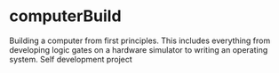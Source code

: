 # computerBuild
Building a computer from first principles.
This includes everything from developing logic gates on a hardware simulator to writing an operating system.
Self development project

